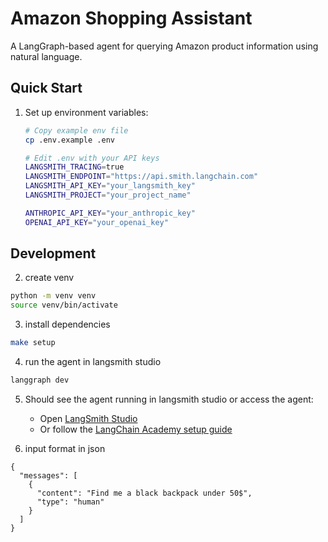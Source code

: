 # Amazon Shopping Assistant

A LangGraph-based agent for querying Amazon product information using natural language.


## Quick Start

1. Set up environment variables:
   ```bash
   # Copy example env file
   cp .env.example .env

   # Edit .env with your API keys
   LANGSMITH_TRACING=true
   LANGSMITH_ENDPOINT="https://api.smith.langchain.com"
   LANGSMITH_API_KEY="your_langsmith_key"
   LANGSMITH_PROJECT="your_project_name"

   ANTHROPIC_API_KEY="your_anthropic_key"
   OPENAI_API_KEY="your_openai_key"

   ```

## Development

2. create venv
```bash
python -m venv venv
source venv/bin/activate
```

3. install dependencies
```bash
make setup
```

4. run the agent in langsmith studio

```bash
langgraph dev
```

5. Should see the agent running in langsmith studio or access the agent:
   - Open [LangSmith Studio](https://smith.langchain.com/studio/?baseUrl=http://127.0.0.1:8123)
   - Or follow the [LangChain Academy setup guide](https://github.com/langchain-ai/langchain-academy/blob/main/module-6/connecting.ipynb)

6. input format in json
```
{
  "messages": [
    {
      "content": "Find me a black backpack under 50$",
      "type": "human"
    }
  ]
}
```